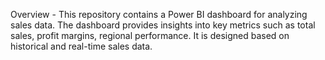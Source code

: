 Overview - 
This repository contains a Power BI dashboard for analyzing sales data. The dashboard provides insights into key metrics such as total sales, profit margins, regional performance. It is designed based on historical and real-time sales data.

